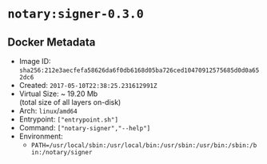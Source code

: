 # `notary:signer-0.3.0`

## Docker Metadata

- Image ID: `sha256:212e3aecfefa58626da6f0db6168d05ba726ced10470912575685d0d0a652dc6`
- Created: `2017-05-10T22:38:25.231612991Z`
- Virtual Size: ~ 19.20 Mb  
  (total size of all layers on-disk)
- Arch: `linux`/`amd64`
- Entrypoint: `["entrypoint.sh"]`
- Command: `["notary-signer","--help"]`
- Environment:
  - `PATH=/usr/local/sbin:/usr/local/bin:/usr/sbin:/usr/bin:/sbin:/bin:/notary/signer`
